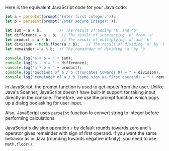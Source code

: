 Here is the equivalent JavaScript code for your Java code:

```JavaScript
let a = parseInt(prompt('Enter first integer:'));
let b = parseInt(prompt('Enter second integer:'));

let sum = a + b;        // The result of adding 'a' and 'b'
let difference = a - b;  // The result of subtracting 'b' from 'a'
let product = a * b;     // The result of multiplying 'a' and 'b'
let division = Math.floor(a / b);   // The result of dividing 'a' by 'b' (Note: division does not contain the fractional result)
let remainder = a % b;  // The remainder of dividing 'a' by 'b'

console.log("a + b = " + sum);
console.log("a - b = " + difference);
console.log("a * b = " + product);
console.log("quotient of a / b (truncates towards 0) = " + division);   
console.log("remainder of a / b (same sign as first operand) = " + remainder);   
```
In JavaScript, the prompt function is used to get inputs from the user. Unlike Java's Scanner, JavaScript doesn't have built-in support for taking input directly in the console. Therefore, we use the prompt function which pops up a dialog box asking for user input.

Also, JavaScript uses `parseInt` function to convert string to integer before performing calculations.

JavaScript's division operation `/` by default rounds towards zero and `%` operator gives remainder with sign of first operand. If you want the same behavior as in Java (rounding towards negative infinity), you need to use `Math.floor()`.
